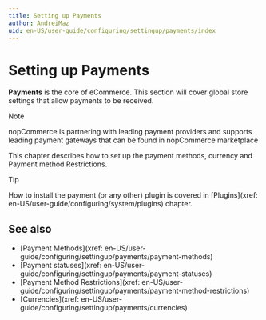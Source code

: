 ```yaml
---
title: Setting up Payments
author: AndreiMaz
uid: en-US/user-guide/configuring/settingup/payments/index
---
```

# Setting up Payments

**Payments** is the core of eCommerce. This section will cover global store settings that allow payments to be received.

> [!NOTE]
> nopCommerce is partnering with leading payment providers and supports leading payment gateways that can be found in nopCommerce marketplace

This chapter describes how to set up the payment methods, currency and Payment method Restrictions.

> [!TIP]
> How to install the payment (or any other) plugin is covered in [Plugins](xref: en-US/user-guide/configuring/system/plugins) chapter.

## See also

- [Payment Methods](xref: en-US/user-guide/configuring/settingup/payments/payment-methods)
- [Payment statuses](xref: en-US/user-guide/configuring/settingup/payments/payment-statuses)
- [Payment Method Restrictions](xref: en-US/user-guide/configuring/settingup/payments/payment-method-restrictions)
- [Currencies](xref: en-US/user-guide/configuring/settingup/payments/currencies)
